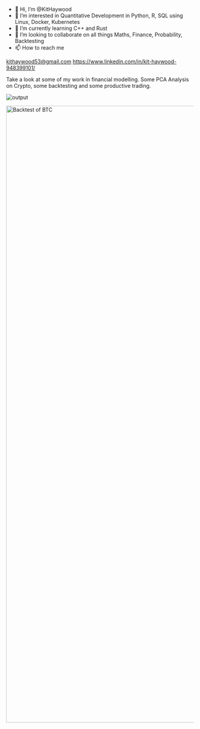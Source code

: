 - 👋 Hi, I’m @KitHaywood
- 👀 I’m interested in Quantitative Development in Python, R, SQL using Linux, Docker, Kubernetes
- 🌱 I’m currently learning C++ and Rust
- 💞️ I’m looking to collaborate on all things Maths, Finance, Probability, Backtesting
- 📫 How to reach me 

kithaywood53@gmail.com
https://www.linkedin.com/in/kit-haywood-948399101/

<!---
KitHaywood/KitHaywood is a ✨ special ✨ repository because its `README.md` (this file) appears on your GitHub profile.
You can click the Preview link to take a look at your changes.
--->

Take a look at some of my work in financial modelling. Some PCA Analysis on Crypto, some backtesting and some productive trading. 

![output](https://user-images.githubusercontent.com/32512530/195327015-648cdec9-7be8-4017-8985-30213509448e.png)

<img width="1652" alt="Backtest of BTC" src="https://user-images.githubusercontent.com/32512530/195327736-44ebd957-f239-4c4a-b0f6-aef1ec75ac76.png">
